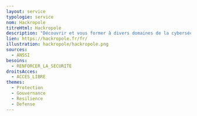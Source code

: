 ```yaml
---
layout: service
typologie: service
nom: Hackropole
titreHtml: Hackropole
description: "Découvrir et vous former à divers domaines de la cybersécurité. Afficher les solutions rédigées par la communauté pour apprendre des compétences des autres."
lien: https://hackropole.fr/fr/
illustration: hackropole/hackropole.png
sources:
  - ANSSI
besoins: 
  - RENFORCER_LA_SECURITE
droitsAcces:
  - ACCES_LIBRE
themes:
  - Protection
  - Gouvernance
  - Resilience
  - Defense
---
```

